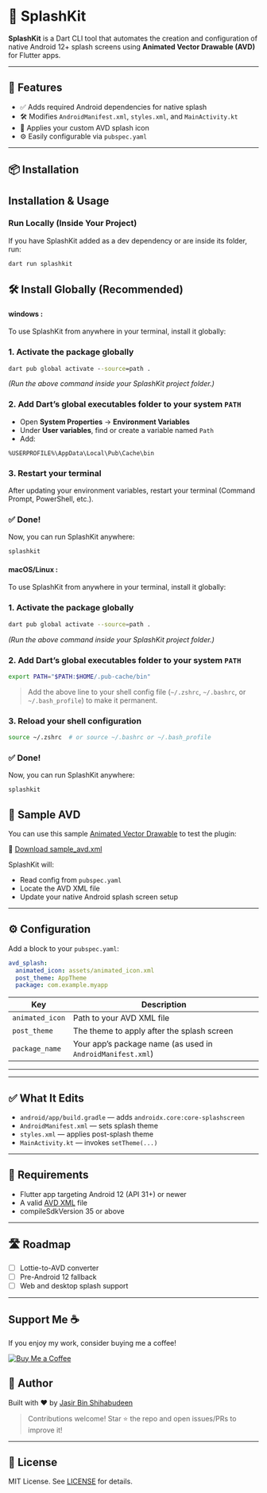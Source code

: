 
# 🌊 SplashKit

**SplashKit** is a Dart CLI tool that automates the creation and configuration of native Android 12+ splash screens using **Animated Vector Drawable (AVD)** for Flutter apps.

---

## 🚀 Features

- ✅ Adds required Android dependencies for native splash
- 🛠 Modifies `AndroidManifest.xml`, `styles.xml`, and `MainActivity.kt`
- 🎨 Applies your custom AVD splash icon
- ⚙️ Easily configurable via `pubspec.yaml`

---

## 📦 Installation

## Installation & Usage

### Run Locally (Inside Your Project)

If you have SplashKit added as a dev dependency or are inside its folder, run:

```bash
dart run splashkit
```



## 🛠️ Install Globally (Recommended)

#### windows :
To use SplashKit from anywhere in your terminal, install it globally:

### 1. Activate the package globally

```cmd
dart pub global activate --source=path .
```

_(Run the above command inside your SplashKit project folder.)_

### 2. Add Dart’s global executables folder to your system `PATH`

- Open **System Properties** → **Environment Variables**
- Under **User variables**, find or create a variable named `Path`
- Add:

```
%USERPROFILE%\AppData\Local\Pub\Cache\bin
```

### 3. Restart your terminal

After updating your environment variables, restart your terminal (Command Prompt, PowerShell, etc.).

### ✅ Done!

Now, you can run SplashKit anywhere:

```cmd
splashkit
```

#### macOS/Linux :
To use SplashKit from anywhere in your terminal, install it globally:

### 1. Activate the package globally

```bash
dart pub global activate --source=path .
```

_(Run the above command inside your SplashKit project folder.)_

### 2. Add Dart’s global executables folder to your system `PATH`

```bash
export PATH="$PATH:$HOME/.pub-cache/bin"
```

> Add the above line to your shell config file (`~/.zshrc`, `~/.bashrc`, or `~/.bash_profile`) to make it permanent.

### 3. Reload your shell configuration

```bash
source ~/.zshrc  # or source ~/.bashrc or ~/.bash_profile
```

### ✅ Done!

Now, you can run SplashKit anywhere:

```bash
splashkit
```
## 📁 Sample AVD

You can use this sample [Animated Vector Drawable](https://developer.android.com/reference/android/graphics/drawable/AnimatedVectorDrawable) to test the plugin:

🔗 [Download sample_avd.xml](https://raw.githubusercontent.com/mohammed-jasir-7/splashkit/main/example/assets/sample_avdxml)

SplashKit will:

- Read config from `pubspec.yaml`
- Locate the AVD XML file
- Update your native Android splash screen setup

---

## ⚙️ Configuration

Add a block to your `pubspec.yaml`:

```yaml
avd_splash:
  animated_icon: assets/animated_icon.xml
  post_theme: AppTheme
  package: com.example.myapp
```

| Key             | Description                                                         |
|----------------|---------------------------------------------------------------------|
| `animated_icon`| Path to your AVD XML file                                           |
| `post_theme`   | The theme to apply after the splash screen                          |
| `package_name` | Your app’s package name (as used in `AndroidManifest.xml`)          |

---

---

## ✅ What It Edits

- `android/app/build.gradle` — adds `androidx.core:core-splashscreen`
- `AndroidManifest.xml` — sets splash theme
- `styles.xml` — applies post-splash theme
- `MainActivity.kt` — invokes `setTheme(...)`

---

## 🧾 Requirements

- Flutter app targeting Android 12 (API 31+) or newer
- A valid [AVD XML](https://developer.android.com/reference/android/graphics/drawable/AnimatedVectorDrawable) file
- compileSdkVersion 35 or above 

---

## 🛣 Roadmap

- [ ] Lottie-to-AVD converter
- [ ] Pre-Android 12 fallback
- [ ] Web and desktop splash support

---

## Support Me ☕
If you enjoy my work, consider buying me a coffee!

[![Buy Me a Coffee](https://img.shields.io/badge/Buy%20Me%20a%20Coffee-yellow?style=for-the-badge&logo=buy-me-a-coffee)](https://buymeacoffee.com/mohammedjasir)



## 🙋 Author

Built with ❤️ by [Jasir Bin Shihabudeen](https://github.com/mohammed-jasir-7)

> Contributions welcome! Star ⭐️ the repo and open issues/PRs to improve it!

---

## 📄 License

MIT License. See [LICENSE](LICENSE) for details.
